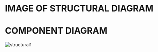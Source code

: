 # IMAGE OF STRUCTURAL DIAGRAM

  # COMPONENT DIAGRAM

![structural1](https://user-images.githubusercontent.com/101514904/161423541-a5573be8-9219-40ea-b3d8-6417018c74d7.png)
